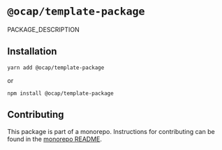 # `@ocap/template-package`

PACKAGE_DESCRIPTION

## Installation

`yarn add @ocap/template-package`

or

`npm install @ocap/template-package`

## Contributing

This package is part of a monorepo. Instructions for contributing can be found in the [monorepo README](https://github.com/MetaMask/ocap-kernel#readme).
